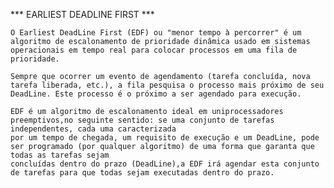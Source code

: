 *** EARLIEST DEADLINE FIRST ***

	O Earliest DeadLine First (EDF) ou "menor tempo à percorrer" é um algoritmo de escalonamento de prioridade dinâmica usado em sistemas operacionais em tempo real para colocar processos em uma fila de prioridade. 
	
	Sempre que ocorrer um evento de agendamento	(tarefa concluída, nova tarefa liberada, etc.), a fila pesquisa o processo mais próximo de seu DeadLine. Este processo é o próximo a ser agendado para execução.

	EDF é um algoritmo de escalonamento ideal em uniprocessadores preemptivos,no seguinte sentido: se uma conjunto de tarefas independentes, cada uma caracterizada
	por um tempo de chegada, um requisito de execução e um DeadLine, pode ser programado (por qualquer algoritmo) de uma forma que garanta que todas as tarefas sejam
	concluídas dentro do prazo (DeadLine),a EDF irá agendar esta conjunto de tarefas para que todas sejam executadas dentro do prazo.
